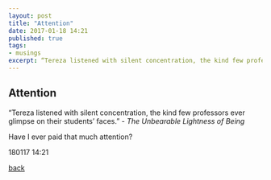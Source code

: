 ```yaml
---
layout: post
title: "Attention"
date: 2017-01-18 14:21
published: true
tags:
- musings
excerpt: “Tereza listened with silent concentration, the kind few professors ever glimpse on their students’ faces.”...
---
```


## [](#header-2)Attention

“Tereza listened with silent concentration, the kind few professors ever glimpse on their students’ faces.” _- The Unbearable Lightness of Being_

Have I ever paid that much attention?

180117 14:21

[back](/index)
